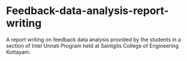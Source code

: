 # Feedback-data-analysis-report-writing
A report writing on feedback data analysis provided by the students in a section of Intel Unnati Program held at Saintgits College of Engineering Kottayam.
